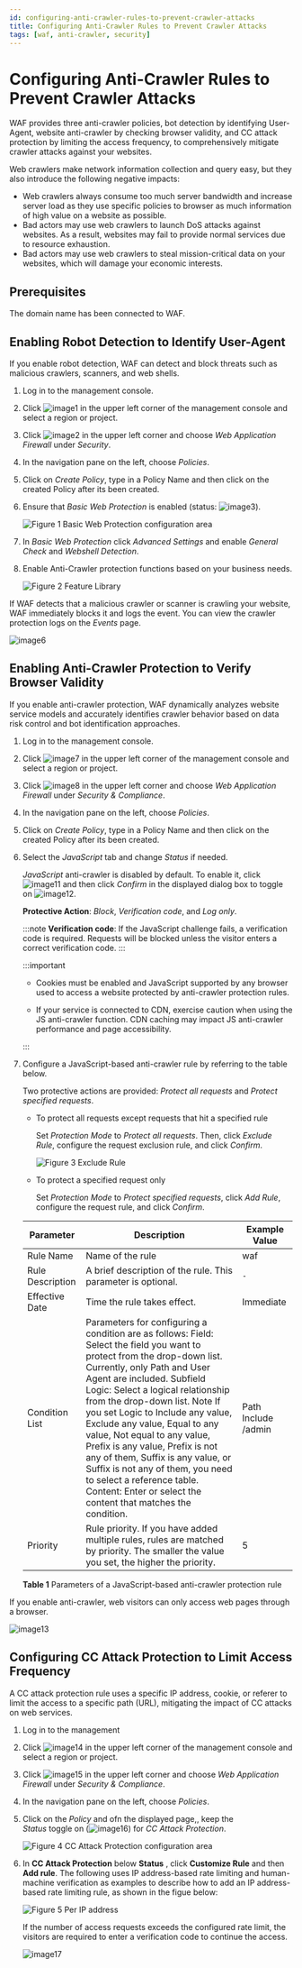```yaml
---
id: configuring-anti-crawler-rules-to-prevent-crawler-attacks
title: Configuring Anti-Crawler Rules to Prevent Crawler Attacks
tags: [waf, anti-crawler, security]
---
```


# Configuring Anti-Crawler Rules to Prevent Crawler Attacks

WAF provides three anti-crawler policies, bot detection by identifying User-Agent, website anti-crawler by checking browser validity, and CC attack protection by limiting the access frequency, to comprehensively mitigate crawler attacks against your websites.

Web crawlers make network information collection and query easy, but
they also introduce the following negative impacts:

- Web crawlers always consume too much server bandwidth and increase
    server load as they use specific policies to browser as much
    information of high value on a website as possible.
- Bad actors may use web crawlers to launch DoS attacks against
    websites. As a result, websites may fail to provide normal services
    due to resource exhaustion.
- Bad actors may use web crawlers to steal mission-critical data on
    your websites, which will damage your economic interests.

## Prerequisites

The domain name has been connected to WAF.

## Enabling Robot Detection to Identify User-Agent

If you enable robot detection, WAF can detect and block threats such as
malicious crawlers, scanners, and web shells.

1. Log in to the management console.

2. Click ![image1](https://arch-assets-dev.obs.eu-de.otc.t-systems.com/static/img/docs/best-practices/security-services/web-application-firewall/en-us_image_0000001533036717.jpg) in
    the upper left corner of the management console and select a region
    or project.

3. Click ![image2](https://arch-assets-dev.obs.eu-de.otc.t-systems.com/static/img/docs/best-practices/security-services/web-application-firewall/en-us_image_0000001533157169.png) in
    the upper left corner and choose *Web Application Firewall* under
    *Security*.

4. In the navigation pane on the left, choose *Policies*.

5. Click on *Create Policy*, type in a Policy Name and then click on
    the created Policy after its been created.

6. Ensure that *Basic Web Protection* is enabled (status:
    ![image3](https://arch-assets-dev.obs.eu-de.otc.t-systems.com/static/img/docs/best-practices/security-services/web-application-firewall/en-us_image_0000001176153064.png)).

    ![**Figure 1** Basic Web Protection configuration
    area](https://arch-assets-dev.obs.eu-de.otc.t-systems.com/static/img/docs/best-practices/security-services/web-application-firewall/en-us_image_0000001716153600.png)

7. In *Basic Web Protection* click *Advanced Settings* and enable
    *General Check* and *Webshell Detection*.

8. Enable Anti-Crawler protection functions based on your business
    needs.

    ![**Figure 2** Feature
    Library](https://arch-assets-dev.obs.eu-de.otc.t-systems.com/static/img/docs/best-practices/security-services/web-application-firewall/en-us_image_0000001072768952.png)

If WAF detects that a malicious crawler or scanner is crawling your
website, WAF immediately blocks it and logs the event. You can view the
crawler protection logs on the *Events* page.

![image6](https://arch-assets-dev.obs.eu-de.otc.t-systems.com/static/img/docs/best-practices/security-services/web-application-firewall/en-us_image_0000001182529643.png)

## Enabling Anti-Crawler Protection to Verify Browser Validity

If you enable anti-crawler protection, WAF dynamically analyzes website
service models and accurately identifies crawler behavior based on data
risk control and bot identification approaches.

1. Log in to the management console.

2. Click ![image7](https://arch-assets-dev.obs.eu-de.otc.t-systems.com/static/img/docs/best-practices/security-services/web-application-firewall/en-us_image_0000001533461761.jpg) in
    the upper left corner of the management console and select a region
    or project.

3. Click ![image8](https://arch-assets-dev.obs.eu-de.otc.t-systems.com/static/img/docs/best-practices/security-services/web-application-firewall/en-us_image_0000001483021752.png) in
    the upper left corner and choose *Web Application Firewall* under
    *Security & Compliance*.

4. In the navigation pane on the left, choose *Policies*.

5. Click on *Create Policy*, type in a Policy Name and then click on
    the created Policy after its been created.

6. Select the *JavaScript* tab and change *Status* if needed.

    *JavaScript* anti-crawler is disabled by default. To enable it,
    click ![image11](https://arch-assets-dev.obs.eu-de.otc.t-systems.com/static/img/docs/best-practices/security-services/web-application-firewall/en-us_image_0234013368.png) and
    then click *Confirm* in the displayed dialog box to toggle on
    ![image12](https://arch-assets-dev.obs.eu-de.otc.t-systems.com/static/img/docs/best-practices/security-services/web-application-firewall/en-us_image_0234013391.png).

    **Protective Action**: *Block*, *Verification code*, and *Log
    only*.

    :::note
    **Verification code**: If the JavaScript challenge fails, a
    verification code is required. Requests will be blocked unless the
    visitor enters a correct verification code.
    :::

    :::important

    - Cookies must be enabled and JavaScript supported by any browser
        used to access a website protected by anti-crawler protection
        rules.

    - If your service is connected to CDN, exercise caution when using
        the JS anti-crawler function. CDN caching may impact JS anti-crawler performance and page
        accessibility.

    :::

8. Configure a JavaScript-based anti-crawler rule by referring to the table below.

    Two protective actions are provided: *Protect all requests* and
    *Protect specified requests*.

    - To protect all requests except requests that hit a specified
        rule

        Set *Protection Mode* to *Protect all requests*. Then, click
        *Exclude Rule*, configure the request exclusion rule, and
        click *Confirm*.

        ![**Figure 3** Exclude
        Rule](https://arch-assets-dev.obs.eu-de.otc.t-systems.com/static/img/docs/best-practices/security-services/web-application-firewall/en-us_image_0000001481001694.png)

    - To protect a specified request only

        Set *Protection Mode* to *Protect specified requests*, click
        *Add Rule*, configure the request rule, and click *Confirm*.

    | Parameter        | Description                                                                                                                                                                                                                                                                                                                                                                                                                                                                                                                                                                    | Example Value       |
    | ---------------- | ------------------------------------------------------------------------------------------------------------------------------------------------------------------------------------------------------------------------------------------------------------------------------------------------------------------------------------------------------------------------------------------------------------------------------------------------------------------------------------------------------------------------------------------------------------------------------ | ------------------- |
    | Rule Name        | Name of the rule                                                                                                                                                                                                                                                                                                                                                                                                                                                                                                                                                               | waf                 |
    | Rule Description | A brief description of the rule. This parameter is optional.                                                                                                                                                                                                                                                                                                                                                                                                                                                                                                                   | ``-``               |
    | Effective Date   | Time the rule takes effect.                                                                                                                                                                                                                                                                                                                                                                                                                                                                                                                                                    | Immediate           |
    | Condition List   | Parameters for configuring a condition are as follows:  Field: Select the field you want to protect from the drop-down list. Currently, only Path and User Agent are included. Subfield Logic: Select a logical relationship from the drop-down list.   Note  If you set Logic to Include any value, Exclude any value, Equal to any value, Not equal to any value, Prefix is any value, Prefix is not any of them, Suffix is any value, or Suffix is not any of them, you need to select a reference table.  Content: Enter or select the content that matches the condition. | Path Include /admin |
    | Priority         | Rule priority. If you have added multiple rules, rules are matched by priority. The smaller the value you set, the higher the priority.                                                                                                                                                                                                                                                                                                                                                                                                                                        | 5                   |

    **Table 1** Parameters of a JavaScript-based anti-crawler protection
    rule

If you enable anti-crawler, web visitors can only access web pages
through a browser.

![image13](https://arch-assets-dev.obs.eu-de.otc.t-systems.com/static/img/docs/best-practices/security-services/web-application-firewall/en-us_image_0000001132757446.png)

## Configuring CC Attack Protection to Limit Access Frequency

A CC attack protection rule uses a specific IP address, cookie, or
referer to limit the access to a specific path (URL), mitigating the
impact of CC attacks on web services.

1. Log in to the management
2. Click ![image14](https://arch-assets-dev.obs.eu-de.otc.t-systems.com/static/img/docs/best-practices/security-services/web-application-firewall/en-us_image_0000001533701661.jpg)
    in the upper left corner of the management console and select a
    region or project.

3. Click ![image15](https://arch-assets-dev.obs.eu-de.otc.t-systems.com/static/img/docs/best-practices/security-services/web-application-firewall/en-us_image_0000001533182113.png)
    in the upper left corner and choose *Web Application Firewall*
    under *Security & Compliance*.

4. In the navigation pane on the left, choose *Policies*.

5. Click on the *Policy* and ofn the displayed page,, keep the  
   *Status* toggle on
    (![image16](https://arch-assets-dev.obs.eu-de.otc.t-systems.com/static/img/docs/best-practices/security-services/web-application-firewall/en-us_image_0000001176153064.png)) for
    *CC Attack Protection*.

    ![**Figure 4** CC Attack Protection configuration
    area](https://arch-assets-dev.obs.eu-de.otc.t-systems.com/static/img/docs/best-practices/security-services/web-application-firewall/en-us_image_0000001763942269.png)

6. In **CC Attack Protection** below **Status** , click **Customize
    Rule** and then **Add rule**. The following uses IP address-based
    rate limiting and human-machine verification as examples to describe
    how to add an IP address-based rate limiting rule, as shown in the figue below:

    ![**Figure 5** Per IP
    address](https://arch-assets-dev.obs.eu-de.otc.t-systems.com/static/img/docs/best-practices/security-services/web-application-firewall/en-us_image_0000001490687826.png)

    If the number of access requests exceeds the configured rate limit,
    the visitors are required to enter a verification code to continue
    the access.

    ![image17](https://arch-assets-dev.obs.eu-de.otc.t-systems.com/static/img/docs/best-practices/security-services/web-application-firewall/en-us_image_0293910230.png)
